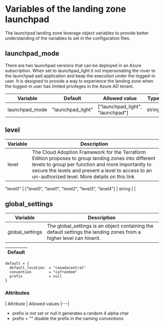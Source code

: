 # Variables of the landing zone launchpad

The launchpad landing zone leverage object variables to provide better understanding of the variables to set in the configuration files.

## launchpad_mode

There are two launchpad versions that can be deployed in an Azure subscription. When set to launchpad_light it not impersonating the rover to the launchpad aad application and keep the execution under the logged-in user. It is designed to provide a way to experience the landing zone when the logged-in user has limited privileges in the Azure AD tenant.

| Variable | Default | Allowed value | Type | Example |
|---|---|---|---|---|
| launchpad_mode | "launchpad_light" | ["launchpad_light", "launchpad"] | string | |

## level

| Variable | Description |
|---|---|
| level | The Cloud Adoption Framework for the Terraform Edition proposes to group landing zones into different levels to group per function and more importantly to secure the levels and prevent a level to access to an un-authorized level. More details on this link |


"level0" | ["level0", "level1", "level2", "level3", "level4"] | string | |

## global_settings

| Variable | Description |
|---|---|
| global_settings | The global_settings is an object containing the default settings the landing zones from a higher level can hinerit. |

| Default | 
|---|
```hcl
default = {
  default_location  = "canadacentral"
  convention        = "cafrandom"
  prefix            = null
}
```
### Attributes

| Attribute | Allowed values
|---|
* prefix is not set or null it generates a random 4 alpha char
* prefix = "" disable the prefix in the naming conventions
